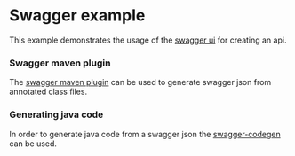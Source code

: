 # Swagger example
This example demonstrates the usage of the [swagger ui](http://editor.swagger.io/#/) for creating an api.

### Swagger maven plugin
The [swagger maven plugin](https://github.com/kongchen/swagger-maven-plugin) can be used to generate swagger json from annotated class files.

### Generating java code
In order to generate java code from a swagger json the [swagger-codegen](https://github.com/swagger-api/swagger-codegen.git) can be used.